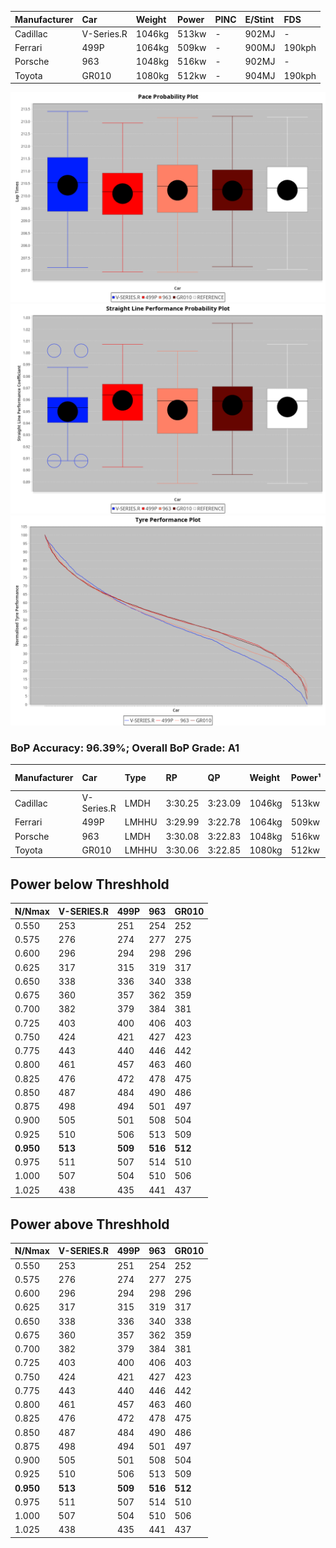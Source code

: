 | Manufacturer | Car        | Weight | Power | PINC    | E/Stint | FDS     |
|:-|:-|:-|:-|:-|:-|:-|
| Cadillac     | V-Series.R | 1046kg | 513kw |    -    | 902MJ   |    -    |
| Ferrari      | 499P       | 1064kg | 509kw |    -    | 900MJ   | 190kph  |
| Porsche      | 963        | 1048kg | 516kw |    -    | 902MJ   |    -    |
| Toyota       | GR010      | 1080kg | 512kw |    -    | 904MJ   | 190kph  |

![PACECHART](./IMG/OFFICIAL.png)
![STRAIGHTLINEPERFORMANCECHART](./IMG/OFFICIAL_sp.png)
![TYREPERFORMANCECHART](./IMG/OFFICIAL_tw.png)

### BoP Accuracy: 96.39%; Overall BoP Grade: A1
| Manufacturer | Car        | Type  | RP      | QP      | Weight | Power¹ | Threshhold | PINC    | Power² | E/Stint | AVG Vmax  | FDS     | RDLC | L/Stint | BOP-Grade | Model Accuracy | Model Points | Match%  |
|:-|:-|:-|:-|:-|:-|:-|:-|:-|:-|:-|:-|:-|:-|:-|:-|:-|:-|:-|
| Cadillac     | V-Series.R | LMDH  | 3:30.25 | 3:23.09 | 1046kg | 513kw  | 0.0kph     |    -    | 513kw  |  902MJ  | 329.62kph |    -    | 1.01 | 12      | +B1       | 98.95%         | 2271         | 89.75%  |
| Ferrari      | 499P       | LMHHU | 3:29.99 | 3:22.78 | 1064kg | 509kw  | 0.0kph     |    -    | 509kw  |  900MJ  | 330.30kph | 190kph  | 1.03 | 12      | ~A1       | 99.93%         | 2718         | 96.29%  |
| Porsche      | 963        | LMDH  | 3:30.08 | 3:22.83 | 1048kg | 516kw  | 0.0kph     |    -    | 516kw  |  902MJ  | 330.60kph |    -    | 1.01 | 12      | ~A1       | 99.98%         | 6168         | 99.54%  |
| Toyota       | GR010      | LMHHU | 3:30.06 | 3:22.85 | 1080kg | 512kw  | 0.0kph     |    -    | 512kw  |  904MJ  | 329.06kph | 190kph  | 1.01 | 12      | ~A1       | 98.53%         | 3557         | 100.00% |

## Power below Threshhold
| N/Nmax    | V-SERIES.R | 499P    | 963     | GR010   |
|:-|:-|:-|:-|:-|
|  0.550    |  253       |  251    |  254    |  252    |
|  0.575    |  276       |  274    |  277    |  275    |
|  0.600    |  296       |  294    |  298    |  296    |
|  0.625    |  317       |  315    |  319    |  317    |
|  0.650    |  338       |  336    |  340    |  338    |
|  0.675    |  360       |  357    |  362    |  359    |
|  0.700    |  382       |  379    |  384    |  381    |
|  0.725    |  403       |  400    |  406    |  403    |
|  0.750    |  424       |  421    |  427    |  423    |
|  0.775    |  443       |  440    |  446    |  442    |
|  0.800    |  461       |  457    |  463    |  460    |
|  0.825    |  476       |  472    |  478    |  475    |
|  0.850    |  487       |  484    |  490    |  486    |
|  0.875    |  498       |  494    |  501    |  497    |
|  0.900    |  505       |  501    |  508    |  504    |
|  0.925    |  510       |  506    |  513    |  509    |
| **0.950** | **513**    | **509** | **516** | **512** |
|  0.975    |  511       |  507    |  514    |  510    |
|  1.000    |  507       |  504    |  510    |  506    |
|  1.025    |  438       |  435    |  441    |  437    |

## Power above Threshhold
| N/Nmax    | V-SERIES.R | 499P    | 963     | GR010   |
|:-|:-|:-|:-|:-|
|  0.550    |  253       |  251    |  254    |  252    |
|  0.575    |  276       |  274    |  277    |  275    |
|  0.600    |  296       |  294    |  298    |  296    |
|  0.625    |  317       |  315    |  319    |  317    |
|  0.650    |  338       |  336    |  340    |  338    |
|  0.675    |  360       |  357    |  362    |  359    |
|  0.700    |  382       |  379    |  384    |  381    |
|  0.725    |  403       |  400    |  406    |  403    |
|  0.750    |  424       |  421    |  427    |  423    |
|  0.775    |  443       |  440    |  446    |  442    |
|  0.800    |  461       |  457    |  463    |  460    |
|  0.825    |  476       |  472    |  478    |  475    |
|  0.850    |  487       |  484    |  490    |  486    |
|  0.875    |  498       |  494    |  501    |  497    |
|  0.900    |  505       |  501    |  508    |  504    |
|  0.925    |  510       |  506    |  513    |  509    |
| **0.950** | **513**    | **509** | **516** | **512** |
|  0.975    |  511       |  507    |  514    |  510    |
|  1.000    |  507       |  504    |  510    |  506    |
|  1.025    |  438       |  435    |  441    |  437    |
